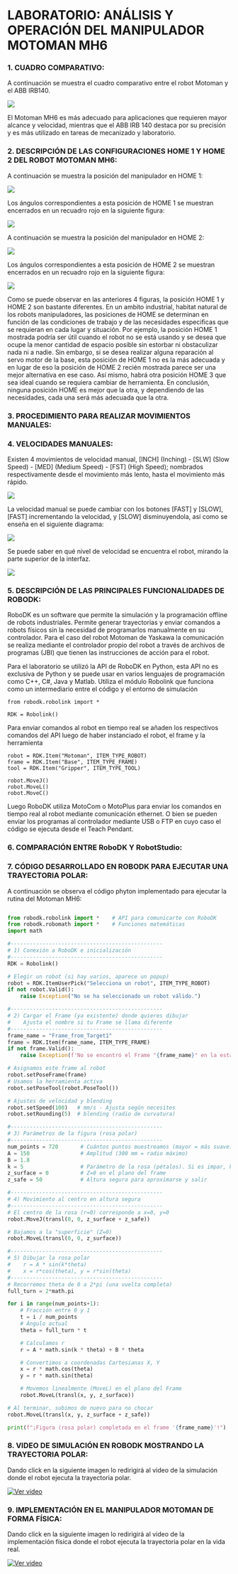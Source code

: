 # LABORATORIO: ANÁLISIS Y OPERACIÓN DEL MANIPULADOR MOTOMAN MH6

### 1. CUADRO COMPARATIVO:

A continuación se muestra el cuadro comparativo entre el robot Motoman y el ABB IRB140.

![](https://github.com/ayromerod/Lab_Motoman_MH6/blob/main/Figuras/CuadroComparativo.PNG?raw=true)

El Motoman MH6 es más adecuado para aplicaciones que requieren mayor alcance y velocidad, mientras que el ABB IRB 140 destaca por su precisión y es más utilizado en tareas de mecanizado y laboratorio.

### 2. DESCRIPCIÓN DE LAS CONFIGURACIONES HOME 1 Y HOME 2 DEL ROBOT MOTOMAN MH6:

A continuación se muestra la posición del manipulador en HOME 1:

![](https://github.com/ayromerod/Lab_Motoman_MH6/blob/main/Figuras/Home1.jpg?raw=true)

Los ángulos correspondientes a esta posición de HOME 1 se muestran encerrados en un recuadro rojo en la siguiente figura:

![](https://github.com/ayromerod/Lab_Motoman_MH6/blob/main/Figuras/Home1_angulos.jpg?raw=true)

A continuación se muestra la posición del manipulador en HOME 2:

![](https://github.com/ayromerod/Lab_Motoman_MH6/blob/main/Figuras/Home2.jpg?raw=true)

Los ángulos correspondientes a esta posición de HOME 2 se muestran encerrados en un recuadro rojo en la siguiente figura:

![](https://github.com/ayromerod/Lab_Motoman_MH6/blob/main/Figuras/Home2_angulos.jpg?raw=true)

Como se puede observar en las anteriores 4 figuras, la posición HOME 1 y HOME 2 son bastante diferentes. En un ambito industrial, habitat natural de los robots manipuladores, las posiciones de HOME se determinan en función de las condiciones de trabajo y de las necesidades especificas que se requieran en cada lugar y situación. Por ejemplo, la posición HOME 1 mostrada podría ser útil cuando el robot no se está usando y se desea que ocupe la menor cantidad de espacio posible sin estorbar ni obstaculizar nada ni a nadie. Sin embargo, si se desea realizar alguna reparación al servo motor de la base, esta posición de HOME 1 no es la más adecuada y en lugar de eso la posición de HOME 2 recién mostrada parece ser una mejor alternativa en ese caso. Así mismo, habrá otra posición HOME 3 que sea ideal cuando se requiera cambiar de herramienta. En conclusión, ninguna posición HOME es mejor que la otra, y dependiendo de las necesidades, cada una será más adecuada que la otra. 

### 3. PROCEDIMIENTO PARA REALIZAR MOVIMIENTOS MANUALES:

### 4. VELOCIDADES MANUALES:

Existen 4 movimientos de velocidad manual, [INCH] (Inching) - [SLW] (Slow Speed) - [MED] (Medium Speed) - [FST] (High Speed); nombrados respectivamente desde el movimiento más lento, hasta el movimiento más rápido.

![](https://github.com/ayromerod/Lab_Motoman_MH6/blob/main/Figuras/DX100MH6%20UN%20v2.pptx.pdf-image-085.jpg?raw=true)

La velocidad manual se puede cambiar con los botones [FAST] y [SLOW], [FAST] incrementando la velocidad, y [SLOW] disminuyendola, así como se enseña en el siguiente diagrama:

![](https://github.com/ayromerod/Lab_Motoman_MH6/blob/main/Figuras/DX100MH6%20UN%20v2.pptx.pdf-image-086.jpg?raw=true)

Se puede saber en qué nivel de velocidad se encuentra el robot, mirando la parte superior de la interfaz.

![](https://github.com/ayromerod/Lab_Motoman_MH6/blob/main/Figuras/DX100MH6%20UN%20v2.pptx.pdf-image-038.jpg?raw=true)
### 5. DESCRIPCIÓN DE LAS PRINCIPALES FUNCIONALIDADES DE ROBODK:

RoboDK es un software que permite la simulación y la programación offline de robots industriales. Permite generar trayectorias y enviar comandos a robots físicos sin  la necesidad de programarlos manualmente en su controlador. Para el caso del robot Motoman de Yaskawa la comunicación se realiza mediante el controlador propio del robot a través de archivos de programas (JBI) que tienen las instrucciones de acción para el robot.

Para el laboratorio se utilizó la API de RoboDK en Python, esta API no es exclusiva de Python y se puede usar en varios lenguajes de programación como C++, C#, Java y Matlab. Utiliza el módulo Robolink que funciona como un intermediario entre el código y el entorno de simulación
```
from robodk.robolink import *

RDK = Robolink()
```

Para enviar comandos al robot en tiempo real se añaden los respectivos comandos del API luego de haber instanciado el robot, el frame y la herramienta

```
robot = RDK.Item("Motoman", ITEM_TYPE_ROBOT)
frame = RDK.Item("Base", ITEM_TYPE_FRAME)
tool = RDK.Item("Gripper", ITEM_TYPE_TOOL)

robot.MoveJ()
robot.MoveL()
robot.MoveC()
```
Luego RoboDK utiliza MotoCom o MotoPlus para enviar los comandos en tiempo real al robot mediante comunicación ethernet. O bien se pueden enviar los programas al controlador mediante USB o FTP en cuyo caso el código se ejecuta desde el Teach Pendant.

### 6. COMPARACIÓN ENTRE RoboDK Y RobotStudio:

### 7. CÓDIGO DESARROLLADO EN ROBODK PARA EJECUTAR UNA TRAYECTORIA POLAR:

A continuación se observa el código phyton implementado para ejecutar la rutina del Motoman MH6:

```python

from robodk.robolink import *    # API para comunicarte con RoboDK
from robodk.robomath import *    # Funciones matemáticas
import math

#------------------------------------------------
# 1) Conexión a RoboDK e inicialización
#------------------------------------------------
RDK = Robolink()

# Elegir un robot (si hay varios, aparece un popup)
robot = RDK.ItemUserPick("Selecciona un robot", ITEM_TYPE_ROBOT)
if not robot.Valid():
    raise Exception("No se ha seleccionado un robot válido.")

#------------------------------------------------
# 2) Cargar el Frame (ya existente) donde quieres dibujar
#    Ajusta el nombre si tu Frame se llama diferente
#------------------------------------------------
frame_name = "Frame_from_Target1"
frame = RDK.Item(frame_name, ITEM_TYPE_FRAME)
if not frame.Valid():
    raise Exception(f'No se encontró el Frame "{frame_name}" en la estación.')

# Asignamos este frame al robot
robot.setPoseFrame(frame)
# Usamos la herramienta activa
robot.setPoseTool(robot.PoseTool())

# Ajustes de velocidad y blending
robot.setSpeed(100)   # mm/s - Ajusta según necesites
robot.setRounding(5)  # blending (radio de curvatura)

#------------------------------------------------
# 3) Parámetros de la figura (rosa polar)
#------------------------------------------------
num_points = 720       # Cuántos puntos muestreamos (mayor = más suave)
A = 150                # Amplitud (300 mm = radio máximo)
B = 1.8
k = 5                  # Parámetro de la rosa (pétalos). Si es impar, habrá k pétalos; si es par, 2k
z_surface = 0          # Z=0 en el plano del frame
z_safe = 50            # Altura segura para aproximarse y salir

#------------------------------------------------
# 4) Movimiento al centro en altura segura
#------------------------------------------------
# El centro de la rosa (r=0) corresponde a x=0, y=0
robot.MoveJ(transl(0, 0, z_surface + z_safe))

# Bajamos a la "superficie" (Z=0)
robot.MoveL(transl(0, 0, z_surface))

#------------------------------------------------
# 5) Dibujar la rosa polar
#    r = A * sin(k*theta)
#    x = r*cos(theta), y = r*sin(theta)
#------------------------------------------------
# Recorremos theta de 0 a 2*pi (una vuelta completa)
full_turn = 2*math.pi

for i in range(num_points+1):
    # Fracción entre 0 y 1
    t = i / num_points
    # Ángulo actual
    theta = full_turn * t

    # Calculamos r
    r = A * math.sin(k * theta) + B * theta

    # Convertimos a coordenadas Cartesianas X, Y
    x = r * math.cos(theta)
    y = r * math.sin(theta)

    # Movemos linealmente (MoveL) en el plano del Frame
    robot.MoveL(transl(x, y, z_surface))

# Al terminar, subimos de nuevo para no chocar
robot.MoveL(transl(x, y, z_surface + z_safe))

print(f"¡Figura (rosa polar) completada en el frame '{frame_name}'!")
```
### 8. VIDEO DE SIMULACIÓN EN ROBODK MOSTRANDO LA TRAYECTORIA POLAR:

Dando click en la siguiente imagen lo redirigirá al video de la simulación donde el robot ejecuta la trayectoria polar.

[![Ver video](https://github.com/ayromerod/Lab_Motoman_MH6/blob/main/Figuras/CapturaSimulacion.PNG?raw=true)](https://drive.google.com/file/d/14JbyRtTl9OlgKsnysJ1sjEwKrNEW9lJ9/view?usp=sharing)

### 9. IMPLEMENTACIÓN EN EL MANIPULADOR MOTOMAN DE FORMA FÍSICA:

Dando click en la siguiente imagen lo redirigirá al video de la implementación física donde el robot ejecuta la trayectoria polar en la vida real.

[![Ver video](https://github.com/ayromerod/Lab_Motoman_MH6/blob/main/Figuras/CapturaEjecucionReal.PNG?raw=true)](https://drive.google.com/file/d/1c34hLpIiWrlbkiJAAfrrLgcEIB8qxs0G/view?usp=sharing)
